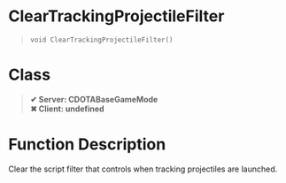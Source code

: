 # ClearTrackingProjectileFilter
> `void ClearTrackingProjectileFilter()`
# Class
> __✔ Server: CDOTABaseGameMode__  
> __✖ Client: undefined__  
# Function Description
Clear the script filter that controls when tracking projectiles are launched.
